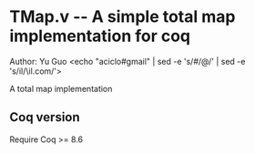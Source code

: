 # TMap.v -- A simple total map implementation for coq

Author: Yu Guo  <echo "aciclo#gmail" | sed -e 's/\#/\@/' | sed -e 's/il/\il.com/'>

A total map implementation

## Coq version

Require Coq >= 8.6
